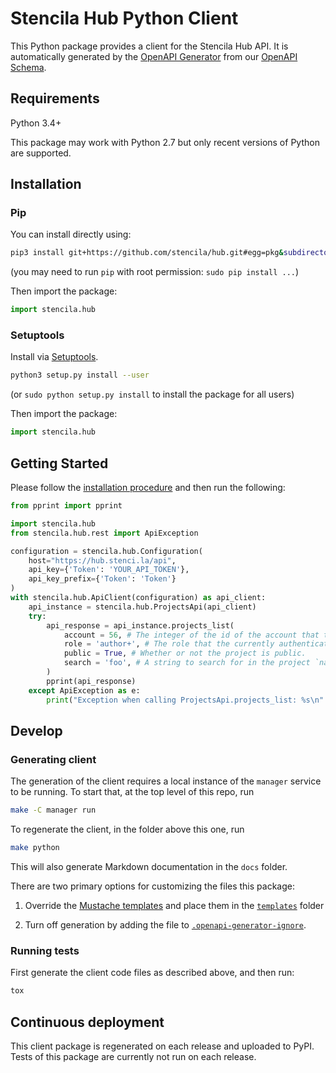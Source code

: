 # Stencila Hub Python Client

This Python package provides a client for the Stencila Hub API. It is automatically generated by the [OpenAPI Generator](https://openapi-generator.tech) from our [OpenAPI Schema](https://hub.stenci.la/api/schema).

## Requirements

Python 3.4+

This package may work with Python 2.7 but only recent versions of Python are supported.

## Installation

### Pip

You can install directly using:

```sh
pip3 install git+https://github.com/stencila/hub.git#egg=pkg&subdirectory=client/python
```
(you may need to run `pip` with root permission: `sudo pip install ...`)

Then import the package:

```python
import stencila.hub
```

### Setuptools

Install via [Setuptools](http://pypi.python.org/pypi/setuptools).

```sh
python3 setup.py install --user
```
(or `sudo python setup.py install` to install the package for all users)

Then import the package:

```python
import stencila.hub
```

## Getting Started

Please follow the [installation procedure](#installation--usage) and then run the following:

```python
from pprint import pprint

import stencila.hub
from stencila.hub.rest import ApiException

configuration = stencila.hub.Configuration(
    host="https://hub.stenci.la/api",
    api_key={'Token': 'YOUR_API_TOKEN'},
    api_key_prefix={'Token': 'Token'}
)
with stencila.hub.ApiClient(configuration) as api_client:
    api_instance = stencila.hub.ProjectsApi(api_client)
    try:
        api_response = api_instance.projects_list(
            account = 56, # The integer of the id of the account that the project belongs to
            role = 'author+', # The role that the currently authenticated user has on the project
            public = True, # Whether or not the project is public.
            search = 'foo', # A string to search for in the project `name`, `title` or `description`. (optional)
        )
        pprint(api_response)
    except ApiException as e:
        print("Exception when calling ProjectsApi.projects_list: %s\n" % e)
```

## Develop

### Generating client

The generation of the client requires a local instance of the `manager` service to be running. To start that, at the top level of this repo, run

```sh
make -C manager run
```

To regenerate the client, in the folder above this one, run

```sh
make python
```

This will also generate Markdown documentation in the `docs` folder.

There are two primary options for customizing the files this package:

1. Override the [Mustache templates](https://github.com/OpenAPITools/openapi-generator/tree/master/modules/openapi-generator/src/main/resources/python) and place them in the [`templates`](templates) folder

2. Turn off generation by adding the file to [`.openapi-generator-ignore`](.openapi-generator-ignore).


### Running tests

First generate the client code files as described above, and then run:

```sh
tox
```

## Continuous deployment

This client package is regenerated on each release and uploaded to PyPI. Tests of this package are currently not run on each release.
